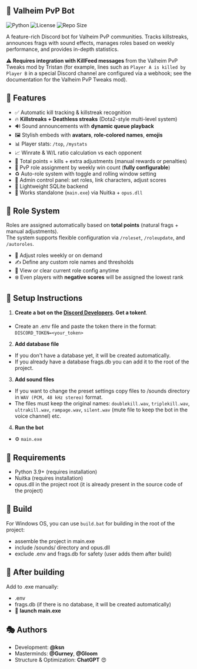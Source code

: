 ## 🤖 Valheim PvP Bot

![Python](https://img.shields.io/badge/Python-3.9-blue)
![License](https://img.shields.io/github/license/ksenobite/valheim_bot)
![Repo Size](https://img.shields.io/github/repo-size/ksenobite/valheim_bot)

A feature-rich Discord bot for Valheim PvP communities. Tracks killstreaks, announces frags with sound effects, manages roles based on weekly performance, and provides in-depth statistics.

⚠️ **Requires integration with KillFeed messages** from the Valheim PvP Tweaks mod by Tristan (for example, lines such as `Player A is killed by Player B` in a special Discord channel are configured via a webhook; see the documentation for the Valheim PvP Tweaks mod).

## 🎨 Features
- ✅ Automatic kill tracking & killstreak recognition
- 🔥 **Killstreaks + Deathless streaks** (Dota2-style multi-level system)
- 🔊 Sound announcements with **dynamic queue playback**
- 🖼️ Stylish embeds with **avatars**, **role-colored names**, **emojis**
- 📊 Player stats: `/top`, `/mystats`
- 📈 Winrate & W/L ratio calculation vs each opponent
- 🏅 Total points = kills + extra adjustments (manual rewards or penalties)
- 👑 PvP role assignment by weekly win count (**fully configurable**)
- ♻️ Auto-role system with toggle and rolling window setting
- 🧰 Admin control panel: set roles, link characters, adjust scores
- 💾 Lightweight SQLite backend
- 🧱 Works standalone (`main.exe`) via Nuitka + `opus.dll`

## 👑 **Role System**
Roles are assigned automatically based on **total points** (natural frags + manual adjustments).  
The system supports flexible configuration via `/roleset`, `/roleupdate`, and `/autoroles`.
- 🧠 Adjust roles weekly or on demand
- ✍️ Define any custom role names and thresholds
- 🧾 View or clear current role config anytime
- ❄️ Even players with **negative scores** will be assigned the lowest rank

## 🧰 Setup Instructions

1. **Create a bot on the [Discord Developers](https://discord.com/developers/applications "Discord Developers"). Get a token❗**.
- Create an .env file and paste the token there in the format: `DISCORD_TOKEN=<your_token>`
2. **Add database file**
- If you don't have a database yet, it will be created automatically.
- If you already have a database frags.db you can add it to the root of the project.
3. **Add sound files** 
- If you want to change the preset settings copy files to /sounds directory in `WAV (PCM, 48 kHz stereo)` format.
- The files must keep the original names:
        ```doublekill.wav```, ```triplekill.wav```, ```ultrakill.wav```, ```rampage.wav```, ```silent.wav``` (mute file to keep the bot in the voice channel) etc.
4. **Run the bot**
- ⚙️ `main.exe`

## 🧱 **Requirements**
- Python 3.9+ (requires installation)
- Nuitka (requires installation)
- opus.dll in the project root (it is already present in the source code of the project)

## 🔨 **Build**
For Windows OS, you can use `build.bat` for building in the root of the project:
- assemble the project in main.exe
- include /sounds/ directory and opus.dll
- exclude .env and frags.db for safety (user adds them after build)

## 🎉 **After building**
Add to .exe manually:
- .env
- frags.db (if there is no database, it will be created automatically)
- 🚀 **launch main.exe** 

## 🎭 **Authors**
- Development: **@ksn**
- Masterminds: **@Gurney**, **@Gloom**
- Structure & Optimization: **ChatGPT** 😍